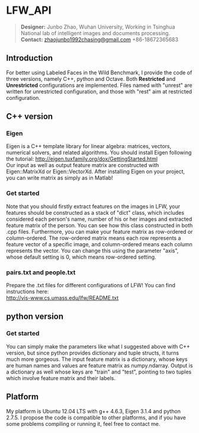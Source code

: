 LFW_API
=======
>**Designer:** Junbo Zhao, Wuhan University, Working in Tsinghua National lab of intelligent images and documents processing.      
**Contact:** zhaojunbo1992chasing@gmail.com +86-18672365683       

Introduction
-----------------------------------
For better using Labeled Faces in the Wild Benchmark, I provide the code of three versions, namely C++, python and Octave. Both **Restricted** and **Unrestricted** configurations are implemented. Files named with "unrest" are written for unrestricted configuration, and those with "rest" aim at restricted configuration.   

C++ version
--------------------------------------
### Eigen
Eigen is a C++ template library for linear algebra: matrices, vectors, numerical solvers, and related algorithms. You should install Eigen following the tutorial:   http://eigen.tuxfamily.org/dox/GettingStarted.html          
Our input as well as output feature matrix are constructed with Eigen::MatrixXd or Eigen::VectorXd. After installing Eigen on your project, you can write matrix as simply as in Matlab!

### Get started
Note that you should firstly extract features on the images in LFW, your features should be constructed as a stack of "dict" class, which includes considered each person's name, number of his or her images and extracted feature matrix of the person. You can see how this class constructed in both .cpp files. Furthermore, you can make your feature matrix as row-ordered or column-ordered. The row-ordered matrix means each row represents a feature vector of a specific image, and column-ordered means each column represents the vector. You can change this using the parameter "axis", whose default setting is 0, which means row-ordered setting.

### pairs.txt and people.txt
Prepare the .txt files for different configurations of LFW! You can find instructions here:         
http://vis-www.cs.umass.edu/lfw/README.txt

python version
------------------------------------------------------------
### Get started
You can simply make the parameters like what I suggested above with C++ version, but since python provides dictionary and tuple structs, it turns much more gorgeous. The input feature matrix is a dictionary, whose keys are human names and values are feature matrix as numpy.ndarray. Output is a dictionary as well whose keys are "train" and "test", pointing to two tuples which involve feature matrix and their labels.

Platform
--------------------------------------------------------
My platform is Ubuntu 12.04 LTS with g++ 4.6.3, Eigen 3.1.4 and python 2.7.5. I propose the code is compatible to other platforms, and if you have some problems compiling or running it, feel free to contact me.
